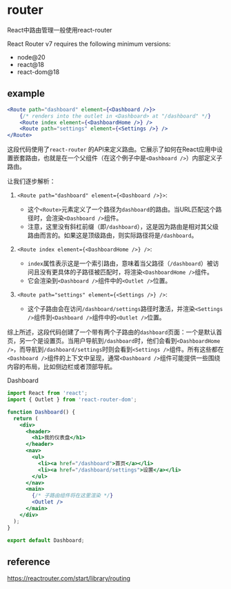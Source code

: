 # router
React中路由管理一般使用react-router

React Router v7 requires the following minimum versions:
- node@20
- react@18
- react-dom@18

## example
```jsx
<Route path="dashboard" element={<Dashboard />}>
    {/* renders into the outlet in <Dashboard> at "/dashboard" */}
    <Route index element={<DashboardHome />} />
    <Route path="settings" element={<Settings />} />
</Route>
```
这段代码使用了`react-router` 的API来定义路由。它展示了如何在React应用中设置嵌套路由，也就是在一个父组件（在这个例子中是`<Dashboard />`）内部定义子路由。

让我们逐步解析：

1. `<Route path="dashboard" element={<Dashboard />}>`:
   - 这个`<Route>`元素定义了一个路径为`dashboard`的路由。当URL匹配这个路径时，会渲染`<Dashboard />`组件。
   - 注意，这里没有斜杠前缀（即`/dashboard`），这是因为路由是相对其父级路由而言的。如果这是顶级路由，则实际路径将是`/dashboard`。

2. `<Route index element={<DashboardHome />} />`:
   - `index`属性表示这是一个索引路由，意味着当父路径（`/dashboard`）被访问且没有更具体的子路径被匹配时，将渲染`<DashboardHome />`组件。
   - 它会渲染到`<Dashboard />`组件中的`<Outlet />`位置。

3. `<Route path="settings" element={<Settings />} />`:
   - 这个子路由会在访问`/dashboard/settings`路径时激活，并渲染`<Settings />`组件到`<Dashboard />`组件中的`<Outlet />`位置。

综上所述，这段代码创建了一个带有两个子路由的`dashboard`页面：一个是默认首页，另一个是设置页。当用户导航到`/dashboard`时，他们会看到`<DashboardHome />`，而导航到`/dashboard/settings`时则会看到`<Settings />`组件。所有这些都在`<Dashboard />`组件的上下文中呈现，通常`<Dashboard />`组件可能提供一些围绕内容的布局，比如侧边栏或者顶部导航。

Dashboard
```jsx
import React from 'react';
import { Outlet } from 'react-router-dom';

function Dashboard() {
  return (
    <div>
      <header>
        <h1>我的仪表盘</h1>
      </header>
      <nav>
        <ul>
          <li><a href="/dashboard">首页</a></li>
          <li><a href="/dashboard/settings">设置</a></li>
        </ul>
      </nav>
      <main>
        {/* 子路由组件将在这里渲染 */}
        <Outlet />
      </main>
    </div>
  );
}

export default Dashboard;
```

## reference
https://reactrouter.com/start/library/routing